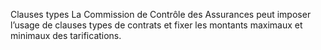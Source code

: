 Clauses types
La Commission de Contrôle des Assurances peut imposer l’usage de clauses types de contrats et fixer les montants maximaux et minimaux des tarifications.